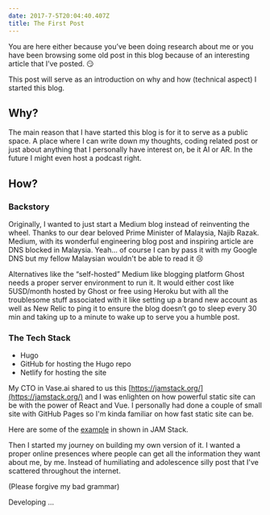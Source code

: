 ```yaml
---
date: 2017-7-5T20:04:40.407Z
title: The First Post
---
```


You are here either because you’ve been doing research about me or you have been browsing some old post in this blog because of an interesting article that I’ve posted. 😏 

This post will serve as an introduction on why and how (technical aspect) I started this blog. 

## Why? 
The main reason that I have started this blog is for it to serve as a public space. A place where I can write down my thoughts, coding related post or just about anything that I personally have interest on, be it AI or AR. In the future I might even host a podcast right.

## How? 
### Backstory
Originally, I wanted to just start a Medium blog instead of reinventing the wheel. Thanks to our dear beloved Prime Minister of Malaysia, Najib Razak. Medium, with its wonderful engineering blog post and inspiring article are DNS blocked in Malaysia. Yeah... of course I can by pass it with my Google DNS but my fellow Malaysian wouldn't be able to read it 😢

Alternatives like the “self-hosted” Medium like blogging platform Ghost needs a proper server environment to run it. It would either cost like 5USD/month hosted by Ghost or free using Heroku but with all the troublesome stuff associated with it like setting up a brand new account as well as New Relic to ping it to ensure the blog doesn’t go to sleep every 30 min and taking up to a minute to wake up to serve you a humble post.
### The Tech Stack
- Hugo 
- GitHub for hosting the Hugo repo
- Netlify for hosting the site

My CTO in Vase.ai shared to us this [https://jamstack.org/](https://jamstack.org/) and I was enlighten on how powerful static site can be with the power of React and Vue. I personally had done a couple of small site with GitHub Pages so I'm kinda familiar on how fast static site can be. 

Here are some of the [example](https://jamstack.org/examples/) in shown in JAM Stack. 

Then I started my journey on building my own version of it. I wanted a proper online presences where people can get all the information they want about me, by me. Instead of humiliating and adolescence silly post that I've scattered throughout the internet. 

(Please forgive my bad grammar) 

Developing …  